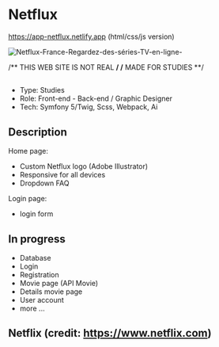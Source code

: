 # Netflux
https://app-netflux.netlify.app (html/css/js version)

![Netflux-France-Regardez-des-séries-TV-en-ligne-](https://user-images.githubusercontent.com/79086040/209984209-58706ab8-9963-41a1-a240-09d6338c93b3.png)

/** THIS WEB SITE IS NOT REAL **/ 
/** MADE FOR STUDIES **/
## 
- Type: Studies
- Role: Front-end - Back-end / Graphic Designer
- Tech: Symfony 5/Twig, Scss, Webpack, Ai

## Description
Home page:

- Custom Netflux logo (Adobe Illustrator)
- Responsive for all devices
- Dropdown FAQ

Login page:
- login form

## In progress

- Database
- Login
- Registration
- Movie page (API Movie)
- Details movie page
- User account
- more ...

## Netflix (credit: https://www.netflix.com)


